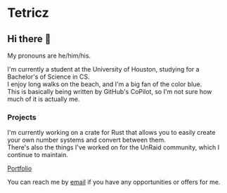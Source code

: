 # Tetricz

## Hi there 👋

My pronouns are he/him/his.

I'm currently a student at the University of Houston, studying for a Bachelor's of Science in CS.  
I enjoy long walks on the beach, and I'm a big fan of the color blue.  
This is basically being written by GitHub's CoPilot, so I'm not sure how much of it is actually me.

### Projects

I'm currently working on a crate for Rust that allows you to easily create your own number systems and convert between them.  
There's also the things I've worked on for the UnRaid community, which I continue to maintain.

[Portfolio](https://www.tetricz.com)

You can reach me by [email](mailto:DavidLeeDaniels@protonmail.com) if you have any opportunities or offers for me.
